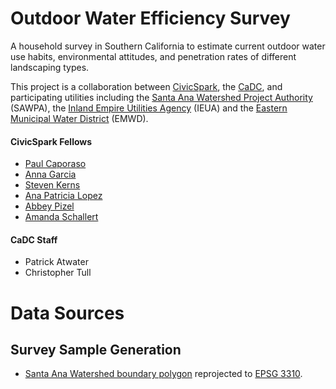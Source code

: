 # Outdoor Water Efficiency Survey

A household survey in Southern California to estimate current outdoor water use habits, environmental attitudes, and penetration rates of different landscaping types.

This project is a collaboration between [CivicSpark](http://civicspark.lgc.org/), the [CaDC](http://californiadatacollaborative.com/), and participating utilities including the [Santa Ana Watershed Project Authority](http://www.sawpa.org/) (SAWPA), the [Inland Empire Utilities Agency](https://www.ieua.org/) (IEUA) and the [Eastern Municipal Water District](http://www.emwd.org/) (EMWD).

#### CivicSpark Fellows
* [Paul Caporaso](http://civicspark.lgc.org/our-fellows/entry/2645/)
* [Anna Garcia](http://civicspark.lgc.org/our-fellows/entry/2664/)
* [Steven Kerns](http://civicspark.lgc.org/our-fellows/entry/2674/)
* [Ana Patricia Lopez](http://civicspark.lgc.org/our-fellows/entry/2679/)
* [Abbey Pizel](http://civicspark.lgc.org/our-fellows/entry/2689/)
* [Amanda Schallert](http://civicspark.lgc.org/our-fellows/entry/2693/)

#### CaDC Staff
* Patrick Atwater
* Christopher Tull


# Data Sources

## Survey Sample Generation

* [Santa Ana Watershed boundary polygon](http://www.sawpa.net/Downloads/gis_layers.zip) reprojected to [EPSG 3310](http://spatialreference.org/ref/epsg/nad83-california-albers/).
